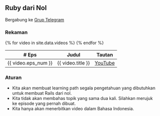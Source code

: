 ## Ruby dari Nol

Bergabung ke [Grup Telegram](https://t.me/RubyDariNol)

### Rekaman

<table>
  <thead>
    <th>&#35; Eps</th>
    <th>Judul</th>
    <th>Tautan</th>
  </thead>
  {% for video in site.data.videos %}
    <tr>
      <td>{{ video.eps_num }}</td>
      <td>{{ video.title }}</td>
      <td>
        <a href="{{ video.link }}">YouTube</a>
      </td>
    </tr>
  {% endfor %}
</table>

### Aturan

- Kita akan membuat learning path segala pengetahuan yang dibutuhkan untuk membuat Rails dari nol.
- Kita tidak akan membahas topik yang sama dua kali. Silahkan merujuk ke episode yang pernah dibuat.
- Kita hanya akan menerbitkan video dalam Bahasa Indonesia.
